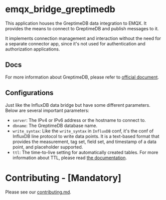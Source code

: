 # emqx_bridge_greptimedb
This application houses the GreptimeDB data integration to EMQX.
It provides the means to connect to GreptimeDB and publish messages to it.

It implements connection management and interaction without the need for a
 separate connector app, since it's not used for authentication and authorization
 applications.

## Docs

For more information about GreptimeDB, please refer to [official
 document](https://docs.greptime.com/).

## Configurations

Just like the InfluxDB data bridge but have some different parameters. Below are several important parameters:
  - `server`: The IPv4 or IPv6 address or the hostname to connect to.
  - `dbname`: The GreptimeDB database name.
  - `write_syntax`: Like the `write_syntax` in `InfluxDB` conf, it's the conf of InfluxDB line protocol to write data points. It is a text-based format that provides the measurement, tag set, field set, and timestamp of a data point, and placeholder supported.
  - `ttl`: The time-to-live setting for automatically created tables. For more information about TTL, please read [the documentation](https://docs.greptime.com/reference/sql/create#create-a-table-with-ttl).

# Contributing - [Mandatory]
Please see our [contributing.md](../../CONTRIBUTING.md).
